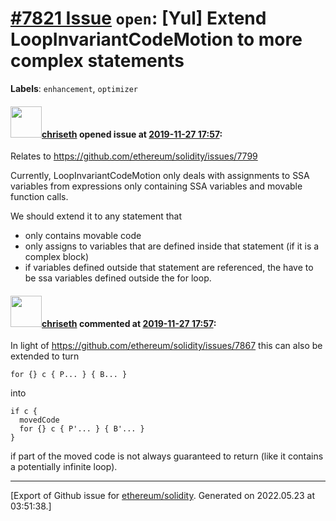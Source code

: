 # [\#7821 Issue](https://github.com/ethereum/solidity/issues/7821) `open`: [Yul] Extend LoopInvariantCodeMotion to more complex statements
**Labels**: `enhancement`, `optimizer`


#### <img src="https://avatars.githubusercontent.com/u/9073706?v=4" width="50">[chriseth](https://github.com/chriseth) opened issue at [2019-11-27 17:57](https://github.com/ethereum/solidity/issues/7821):

Relates to https://github.com/ethereum/solidity/issues/7799

Currently, LoopInvariantCodeMotion only deals with assignments to SSA variables from expressions only containing SSA variables and movable function calls.

We should extend it to any statement that
 - only contains movable code
 - only assigns to variables that are defined inside that statement (if it is a complex block)
 - if variables defined outside that statement are referenced, the have to be ssa variables defined outside the for loop.

#### <img src="https://avatars.githubusercontent.com/u/9073706?v=4" width="50">[chriseth](https://github.com/chriseth) commented at [2019-11-27 17:57](https://github.com/ethereum/solidity/issues/7821#issuecomment-560500159):

In light of https://github.com/ethereum/solidity/issues/7867 this can also be extended to turn
```
for {} c { P... } { B... }
```
into
```
if c {
  movedCode
  for {} c { P'... } { B'... }
}
```
if part of the moved code is not always guaranteed to return (like it contains a potentially infinite loop).


-------------------------------------------------------------------------------



[Export of Github issue for [ethereum/solidity](https://github.com/ethereum/solidity). Generated on 2022.05.23 at 03:51:38.]
